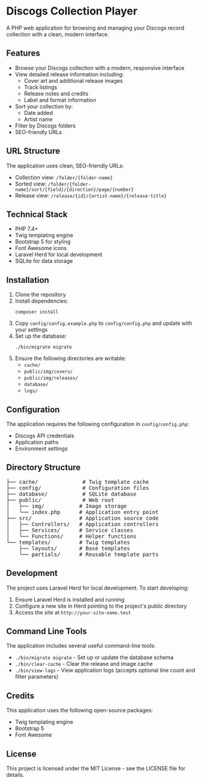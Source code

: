 <h1>Discogs Collection Player</h1>

<p>A PHP web application for browsing and managing your Discogs record collection with a clean, modern interface.</p>

<h2>Features</h2>
<ul>
    <li>Browse your Discogs collection with a modern, responsive interface</li>
    <li>View detailed release information including:
        <ul>
            <li>Cover art and additional release images</li>
            <li>Track listings</li>
            <li>Release notes and credits</li>
            <li>Label and format information</li>
        </ul>
    </li>
    <li>Sort your collection by:
        <ul>
            <li>Date added</li>
            <li>Artist name</li>
        </ul>
    </li>
    <li>Filter by Discogs folders</li>
    <li>SEO-friendly URLs</li>
</ul>

<h2>URL Structure</h2>
<p>The application uses clean, SEO-friendly URLs:</p>
<ul>
    <li>Collection view: <code>/folder/{folder-name}</code></li>
    <li>Sorted view: <code>/folder/{folder-name}/sort/{field}/{direction}/page/{number}</code></li>
    <li>Release view: <code>/release/{id}/{artist-name}/{release-title}</code></li>
</ul>

<h2>Technical Stack</h2>
<ul>
    <li>PHP 7.4+</li>
    <li>Twig templating engine</li>
    <li>Bootstrap 5 for styling</li>
    <li>Font Awesome icons</li>
    <li>Laravel Herd for local development</li>
    <li>SQLite for data storage</li>
</ul>

<h2>Installation</h2>
<ol>
    <li>Clone the repository</li>
    <li>Install dependencies:
        <pre><code>composer install</code></pre>
    </li>
    <li>Copy <code>config/config.example.php</code> to <code>config/config.php</code> and update with your settings</li>
    <li>Set up the database:
        <pre><code>./bin/migrate migrate</code></pre>
    </li>
    <li>Ensure the following directories are writable:
        <ul>
            <li><code>cache/</code></li>
            <li><code>public/img/covers/</code></li>
            <li><code>public/img/releases/</code></li>
            <li><code>database/</code></li>
            <li><code>logs/</code></li>
        </ul>
    </li>
</ol>

<h2>Configuration</h2>
<p>The application requires the following configuration in <code>config/config.php</code>:</p>
<ul>
    <li>Discogs API credentials</li>
    <li>Application paths</li>
    <li>Environment settings</li>
</ul>

<h2>Directory Structure</h2>
<pre>
├── cache/              # Twig template cache
├── config/             # Configuration files
├── database/           # SQLite database
├── public/             # Web root
│   ├── img/           # Image storage
│   └── index.php      # Application entry point
├── src/               # Application source code
│   ├── Controllers/   # Application controllers
│   ├── Services/      # Service classes
│   └── Functions/     # Helper functions
└── templates/         # Twig templates
    ├── layouts/       # Base templates
    └── partials/      # Reusable template parts
</pre>

<h2>Development</h2>
<p>The project uses Laravel Herd for local development. To start developing:</p>
<ol>
    <li>Ensure Laravel Herd is installed and running</li>
    <li>Configure a new site in Herd pointing to the project's public directory</li>
    <li>Access the site at <code>http://your-site-name.test</code></li>
</ol>

<h2>Command Line Tools</h2>
<p>The application includes several useful command-line tools:</p>
<ul>
    <li><code>./bin/migrate migrate</code> - Set up or update the database schema</li>
    <li><code>./bin/clear-cache</code> - Clear the release and image cache</li>
    <li><code>./bin/view-logs</code> - View application logs (accepts optional line count and filter parameters)</li>
</ul>

<h2>Credits</h2>
<p>This application uses the following open-source packages:</p>
<ul>
    <li>Twig templating engine</li>
    <li>Bootstrap 5</li>
    <li>Font Awesome</li>
</ul>

<h2>License</h2>
<p>This project is licensed under the MIT License - see the LICENSE file for details.</p>
